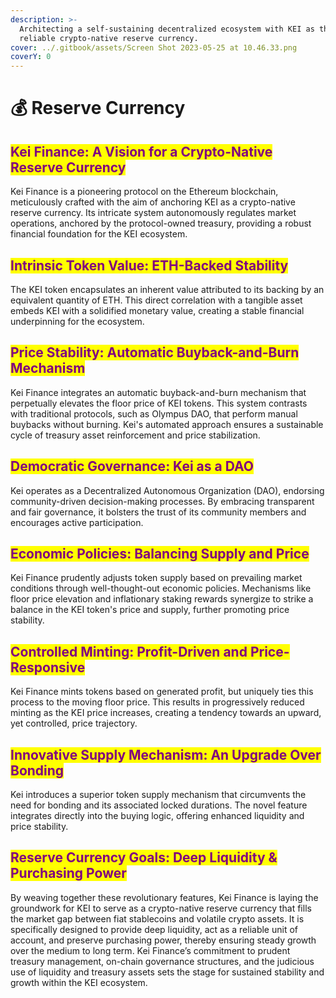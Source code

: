 ```yaml
---
description: >-
  Architecting a self-sustaining decentralized ecosystem with KEI as the
  reliable crypto-native reserve currency.
cover: ../.gitbook/assets/Screen Shot 2023-05-25 at 10.46.33.png
coverY: 0
---
```


# 💰 Reserve Currency

## <mark style="color:purple;">**Kei Finance: A Vision for a Crypto-Native Reserve Currency**</mark>

Kei Finance is a pioneering protocol on the Ethereum blockchain, meticulously crafted with the aim of anchoring KEI as a crypto-native reserve currency. Its intricate system autonomously regulates market operations, anchored by the protocol-owned treasury, providing a robust financial foundation for the KEI ecosystem.

## <mark style="color:purple;">**Intrinsic Token Value: ETH-Backed Stability**</mark>

The KEI token encapsulates an inherent value attributed to its backing by an equivalent quantity of ETH. This direct correlation with a tangible asset embeds KEI with a solidified monetary value, creating a stable financial underpinning for the ecosystem.

## <mark style="color:purple;">**Price Stability: Automatic Buyback-and-Burn Mechanism**</mark>

Kei Finance integrates an automatic buyback-and-burn mechanism that perpetually elevates the floor price of KEI tokens. This system contrasts with traditional protocols, such as Olympus DAO, that perform manual buybacks without burning. Kei's automated approach ensures a sustainable cycle of treasury asset reinforcement and price stabilization.

## <mark style="color:purple;">**Democratic Governance: Kei as a DAO**</mark>

Kei operates as a Decentralized Autonomous Organization (DAO), endorsing community-driven decision-making processes. By embracing transparent and fair governance, it bolsters the trust of its community members and encourages active participation.

## <mark style="color:purple;">**Economic Policies: Balancing Supply and Price**</mark>

Kei Finance prudently adjusts token supply based on prevailing market conditions through well-thought-out economic policies. Mechanisms like floor price elevation and inflationary staking rewards synergize to strike a balance in the KEI token's price and supply, further promoting price stability.

## <mark style="color:purple;">**Controlled Minting: Profit-Driven and Price-Responsive**</mark>

Kei Finance mints tokens based on generated profit, but uniquely ties this process to the moving floor price. This results in progressively reduced minting as the KEI price increases, creating a tendency towards an upward, yet controlled, price trajectory.

## <mark style="color:purple;">**Innovative Supply Mechanism: An Upgrade Over Bonding**</mark>

Kei introduces a superior token supply mechanism that circumvents the need for bonding and its associated locked durations. The novel feature integrates directly into the buying logic, offering enhanced liquidity and price stability.

## <mark style="color:purple;">**Reserve Currency Goals: Deep Liquidity & Purchasing Power**</mark>

By weaving together these revolutionary features, Kei Finance is laying the groundwork for KEI to serve as a crypto-native reserve currency that fills the market gap between fiat stablecoins and volatile crypto assets. It is specifically designed to provide deep liquidity, act as a reliable unit of account, and preserve purchasing power, thereby ensuring steady growth over the medium to long term. Kei Finance’s commitment to prudent treasury management, on-chain governance structures, and the judicious use of liquidity and treasury assets sets the stage for sustained stability and growth within the KEI ecosystem.
